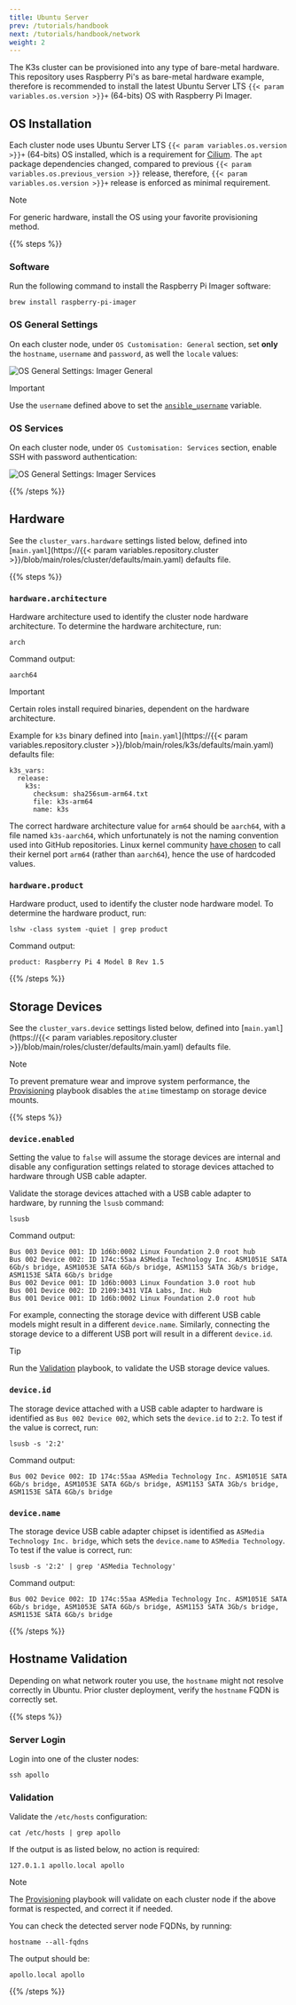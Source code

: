 ```yaml
---
title: Ubuntu Server
prev: /tutorials/handbook
next: /tutorials/handbook/network
weight: 2
---
```


The K3s cluster can be provisioned into any type of bare-metal hardware. This repository uses Raspberry Pi's as bare-metal hardware example, therefore is recommended to install the latest Ubuntu Server LTS `{{< param variables.os.version >}}+` (64-bits) OS with Raspberry Pi Imager.

<!--more-->

## OS Installation

Each cluster node uses Ubuntu Server LTS `{{< param variables.os.version >}}+` (64-bits) OS installed, which is a requirement for [Cilium](https://cilium.io). The `apt` package dependencies changed, compared to previous `{{< param variables.os.previous_version >}}` release, therefore, `{{< param variables.os.version >}}+` release is enforced as minimal requirement.

> [!NOTE]
> For generic hardware, install the OS using your favorite provisioning method.

{{% steps %}}

### Software

Run the following command to install the Raspberry Pi Imager software:

```shell
brew install raspberry-pi-imager
```

### OS General Settings

On each cluster node, under `OS Customisation: General` section, set **only** the `hostname`, `username` and `password`, as well the `locale` values:

![OS General Settings: Imager General](server-imager-general.webp)

> [!IMPORTANT]
> Use the `username` defined above to set the [`ansible_username`](/k3s-cluster/wiki/guide/configuration/user) variable.

### OS Services

On each cluster node, under `OS Customisation: Services` section, enable SSH with password authentication:

![OS General Settings: Imager Services](server-imager-services.webp)

{{% /steps %}}

## Hardware

See the `cluster_vars.hardware` settings listed below, defined into [`main.yaml`](https://{{< param variables.repository.cluster >}}/blob/main/roles/cluster/defaults/main.yaml) defaults file.

{{% steps %}}

### `hardware.architecture`

Hardware architecture used to identify the cluster node hardware architecture. To determine the hardware architecture, run:

```shell
arch
```

Command output:

```shell
aarch64
```

> [!IMPORTANT]
> Certain roles install required binaries, dependent on the hardware architecture.

Example for `k3s` binary defined into [`main.yaml`](https://{{< param variables.repository.cluster >}}/blob/main/roles/k3s/defaults/main.yaml) defaults file:

```
k3s_vars:
  release:
    k3s:
      checksum: sha256sum-arm64.txt
      file: k3s-arm64
      name: k3s
```

The correct hardware architecture value for `arm64` should be `aarch64`, with a file named `k3s-aarch64`, which unfortunately is not the naming convention used into GitHub repositories. Linux kernel community [have chosen](https://lkml.org/lkml/2012/7/6/624) to call their kernel port `arm64` (rather than `aarch64`), hence the use of hardcoded values.

### `hardware.product`

Hardware product, used to identify the cluster node hardware model. To determine the hardware product, run:

```shell
lshw -class system -quiet | grep product
```

Command output:

```shell
product: Raspberry Pi 4 Model B Rev 1.5
```

{{% /steps %}}

## Storage Devices

See the `cluster_vars.device` settings listed below, defined into [`main.yaml`](https://{{< param variables.repository.cluster >}}/blob/main/roles/cluster/defaults/main.yaml) defaults file.

> [!NOTE]
> To prevent premature wear and improve system performance, the [Provisioning](/k3s-cluster/wiki/guide/playbooks/provisioning) playbook disables the `atime` timestamp on storage device mounts.

{{% steps %}}

### `device.enabled`

Setting the value to `false` will assume the storage devices are internal and disable any configuration settings related to storage devices attached to hardware through USB cable adapter.

Validate the storage devices attached with a USB cable adapter to hardware, by running the `lsusb` command:

```shell
lsusb
```

Command output:

```shell
Bus 003 Device 001: ID 1d6b:0002 Linux Foundation 2.0 root hub
Bus 002 Device 002: ID 174c:55aa ASMedia Technology Inc. ASM1051E SATA 6Gb/s bridge, ASM1053E SATA 6Gb/s bridge, ASM1153 SATA 3Gb/s bridge, ASM1153E SATA 6Gb/s bridge
Bus 002 Device 001: ID 1d6b:0003 Linux Foundation 3.0 root hub
Bus 001 Device 002: ID 2109:3431 VIA Labs, Inc. Hub
Bus 001 Device 001: ID 1d6b:0002 Linux Foundation 2.0 root hub
```

For example, connecting the storage device with different USB cable models might result in a different `device.name`. Similarly, connecting the storage device to a different USB port will result in a different `device.id`.

> [!TIP]
> Run the [Validation](/k3s-cluster/wiki/guide/playbooks/validation) playbook, to validate the USB storage device values.

### `device.id`

The storage device attached with a USB cable adapter to hardware is identified as `Bus 002 Device 002`, which sets the `device.id` to `2:2`. To test if the value is correct, run:

```shell
lsusb -s '2:2'
```

Command output:

```shell
Bus 002 Device 002: ID 174c:55aa ASMedia Technology Inc. ASM1051E SATA 6Gb/s bridge, ASM1053E SATA 6Gb/s bridge, ASM1153 SATA 3Gb/s bridge, ASM1153E SATA 6Gb/s bridge
```

### `device.name`

The storage device USB cable adapter chipset is identified as `ASMedia Technology Inc. bridge`, which sets the `device.name` to `ASMedia Technology`. To test if the value is correct, run:

```shell
lsusb -s '2:2' | grep 'ASMedia Technology'
```

Command output:

```shell
Bus 002 Device 002: ID 174c:55aa ASMedia Technology Inc. ASM1051E SATA 6Gb/s bridge, ASM1053E SATA 6Gb/s bridge, ASM1153 SATA 3Gb/s bridge, ASM1153E SATA 6Gb/s bridge
```

{{% /steps %}}

## Hostname Validation

Depending on what network router you use, the `hostname` might not resolve correctly in Ubuntu. Prior cluster deployment, verify the `hostname` FQDN is correctly set.

{{% steps %}}

### Server Login

Login into one of the cluster nodes:

```shell
ssh apollo
```

### Validation

Validate the `/etc/hosts` configuration:

```shell
cat /etc/hosts | grep apollo
```

If the output is as listed below, no action is required:

```shell
127.0.1.1 apollo.local apollo
```

> [!NOTE]
> The [Provisioning](/k3s-cluster/wiki/guide/playbooks/provisioning) playbook will validate on each cluster node if the above format is respected, and correct it if needed.

You can check the detected server node FQDNs, by running:

```shell
hostname --all-fqdns
```

The output should be:

```shell
apollo.local apollo
```

{{% /steps %}}
